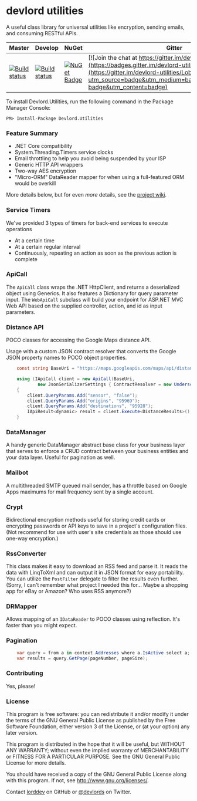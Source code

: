 devlord utilities
====================


A useful class library for universal utilities like encryption, sending emails, and consuming RESTful APIs.

| Master      | Develop      | NuGet      | Gitter    |
| -----       | -----        | -----      |------     |
| [![Build status](https://ci.appveyor.com/api/projects/status/i0us4v5jxi6llk3e/branch/master?svg=true)](https://ci.appveyor.com/project/lorddev/utilities/branch/master) | [![Build status](https://ci.appveyor.com/api/projects/status/i0us4v5jxi6llk3e/branch/develop?svg=true)](https://ci.appveyor.com/project/lorddev/utilities/branch/develop) | [![NuGet Badge](https://buildstats.info/nuget/Devlord.Utilities)](https://www.nuget.org/packages/Devlord.Utilities/) | [![Join the chat at https://gitter.im/devlord-utilities/Lobby](https://badges.gitter.im/devlord-utilities/Lobby.svg)](https://gitter.im/devlord-utilities/Lobby?utm_source=badge&utm_medium=badge&utm_campaign=pr-badge&utm_content=badge)

To install Devlord.Utilities, run the following command in the Package Manager Console:

    PM> Install-Package Devlord.Utilities

### Feature Summary

* .NET Core compatibility
* System.Threading.Timers service clocks
* Email throttling to help you avoid being suspended by your ISP
* Generic HTTP API wrappers
* Two-way AES encryption
* "Micro-ORM" DataReader mapper for when using a full-featured ORM would be overkill

More details below, but for even _more_ details, see the [project wiki](https://github.com/lorddev/utilities/wiki).

### Service Timers

We've provided 3 types of timers for back-end services to execute operations 
* At a certain time
* At a certain regular interval
* Continuously, repeating an action as soon as the previous action is complete

### ApiCall

The `ApiCall` class wraps the .NET HttpClient, and returns a deserialized object using Generics. It also features a Dictionary 
for query parameter input. The `WebApiCall` subclass will build your endpoint for ASP.NET MVC Web API based on the supplied 
controller, action, and id as input parameters.

### Distance API

POCO classes for accessing the Google Maps distance API.

Usage with a custom JSON contract resolver that converts the Google JSON property names to POCO object properties.

```csharp
    const string BaseUri = "https://maps.googleapis.com/maps/api/distancematrix/json";

    using (IApiCall client = new ApiCall(BaseUri,
            new JsonSerializerSettings { ContractResolver = new UnderscoreContractResolver() }))
    {
        client.QueryParams.Add("sensor", "false");
        client.QueryParams.Add("origins", "95969");
        client.QueryParams.Add("destinations", "95928");
        IApiResult<dynamic> result = client.Execute<DistanceResults>();
    }
```

### DataManager

A handy generic DataManager abstract base class for your business layer that serves to enforce a CRUD contract between your 
business entities and your data layer. Useful for pagination as well.

### Mailbot

A multithreaded SMTP queued mail sender, has a throttle based on Google Apps maximums for mail frequency sent by a single account.

### Crypt

Bidirectional encryption methods useful for storing credit cards or encrypting passwords or API keys to save in a project's
configuration files. (Not recommend for use with user's site credentials as those should use one-way encryption.)

### RssConverter

This class makes it easy to download an RSS feed and parse it. It reads the data with LinqToXml and can output it in JSON format 
for easy portability. 
You can utilize the `PostFilter` delegate to filter the results even further. (Sorry, I can't remember what project I needed this for... Maybe a shopping app for eBay or Amazon? Who uses RSS anymore?)

### DRMapper

Allows mapping of an `IDataReader` to POCO classes using reflection. It's faster than you might expect.

### Pagination

```csharp
    var query = from a in context.Addresses where a.IsActive select a;
    var results = query.GetPage(pageNumber, pageSize); 
```

### Contributing

Yes, please!

### License

This program is free software: you can redistribute it and/or modify it under the terms of the GNU General Public License as published
by the Free Software Foundation, either version 3 of the License, or (at your option) any later version.

This program is distributed in the hope that it will be useful, but WITHOUT ANY WARRANTY; without even the implied warranty of
MERCHANTABILITY or FITNESS FOR A PARTICULAR PURPOSE.  See the GNU General Public License for more details.

You should have received a copy of the GNU General Public License along with this program.  If not, see <http://www.gnu.org/licenses/>.

Contact [lorddev](https://github.com/lorddev) on GitHub or [@devlords](https://twitter.com/devlords) on Twitter.

